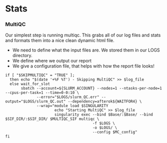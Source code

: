 # Stats
### MultiQC
Our simplest step is running multiqc. This grabs all of our log files and stats and formats them into a nice clean dynamic html file.
+ We need to define what the input files are. We stored them in our LOGS directory.
+ We define where we output our report
+ We give a configuration file, that helps with how the report file looks!
```
if [ "$SKIPMULTIQC" = "TRUE" ];
  then echo "$(date '+%F %T') - Skipping MultiQC" >> $log_file
  else wait_for_slot
       sbatch --account=${SLURM_ACCOUNT} --nodes=1 --ntasks-per-node=1 --cpus-per-task=1 --time=0-0:10 \
              --error="$LOGS/slurm_QC.err" --output="$LOGS/slurm_QC.out" --dependency=afterok${WAITFOR4} \
              --wrap="module load $SINGULARITY
                      echo "Starting MultiQC" >> $log_file
                      singularity exec --bind $Base/:$Base/ --bind $SIF_DIR/:$SIF_DIR/ $MULTIQC_SIF multiqc \
                                       -f $LOGS \
                                       -o $LOGS/ \
                                       --config $MC_config"
fi
```
